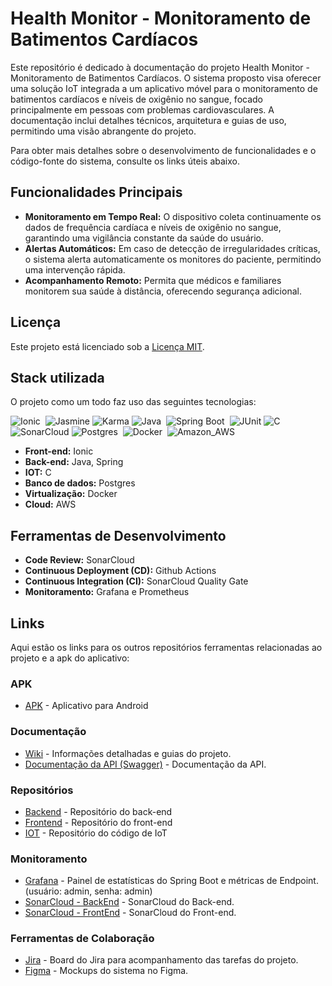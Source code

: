 # Health Monitor - Monitoramento de Batimentos Cardíacos
Este repositório é dedicado à documentação do projeto Health Monitor - Monitoramento de Batimentos Cardíacos. O sistema proposto visa oferecer uma solução IoT integrada a um aplicativo móvel para o monitoramento de batimentos cardíacos e níveis de oxigênio no sangue, focado principalmente em pessoas com problemas cardiovasculares. A documentação inclui detalhes técnicos, arquitetura e guias de uso, permitindo uma visão abrangente do projeto.

Para obter mais detalhes sobre o desenvolvimento de funcionalidades e o código-fonte do sistema, consulte os links úteis abaixo.

## Funcionalidades Principais
* **Monitoramento em Tempo Real:** O dispositivo coleta continuamente os dados de frequência cardíaca e níveis de oxigênio no sangue, garantindo uma vigilância constante da saúde do usuário.
* **Alertas Automáticos:** Em caso de detecção de irregularidades críticas, o sistema alerta automaticamente os monitores do paciente, permitindo uma intervenção rápida.
* **Acompanhamento Remoto:** Permita que médicos e familiares monitorem sua saúde à distância, oferecendo segurança adicional.

## Licença
Este projeto está licenciado sob a [Licença MIT](LICENSE).

## Stack utilizada
O projeto como um todo faz uso das seguintes tecnologias:

![Ionic](https://img.shields.io/badge/Ionic-3880FF?style=for-the-badge&logo=ionic&logoColor=white)&nbsp;
![Jasmine](https://img.shields.io/badge/jasmine-%238A4182?style=for-the-badge&logo=jasmine)
![Karma](https://img.shields.io/badge/Karma-%23027E6F?style=for-the-badge)
![Java](https://img.shields.io/badge/Java-ED8B00?style=for-the-badge&logo=java&logoColor=white)&nbsp;
![Spring Boot](https://img.shields.io/badge/Spring-6DB33F?style=for-the-badge&logo=spring&logoColor=white)&nbsp;
![JUnit](https://img.shields.io/badge/junit5-%2325A162?style=for-the-badge&logo=junit5&logoColor=%23FFFFFF)
![C](https://img.shields.io/badge/C-00599C?style=for-the-badge&logo=c&logoColor=white)&nbsp;
![SonarCloud](https://img.shields.io/badge/sonarcloud-%234E9BCD?style=for-the-badge&logo=sonarcloud)
![Postgres](https://img.shields.io/badge/PostgreSQL-316192?style=for-the-badge&logo=postgresql&logoColor=white)&nbsp;
![Docker](https://img.shields.io/badge/docker-%230db7ed.svg?style=for-the-badge&logo=docker&logoColor=white)&nbsp;
![Amazon_AWS](https://img.shields.io/badge/Amazon_AWS-232F3E?style=for-the-badge&logo=amazon-aws&logoColor=white)&nbsp;

* **Front-end:** Ionic
* **Back-end:** Java, Spring
* **IOT:** C
* **Banco de dados:** Postgres
* **Virtualização:** Docker
* **Cloud:** AWS

## Ferramentas de Desenvolvimento
- **Code Review:** SonarCloud
- **Continuous Deployment (CD):** Github Actions
- **Continuous Integration (CI):** SonarCloud Quality Gate
- **Monitoramento:** Grafana e Prometheus

## Links
Aqui estão os links para os outros repositórios ferramentas relacionadas ao projeto e a apk do aplicativo:

### APK
- [APK](https://drive.google.com/drive/u/1/folders/18BauIdDIypA8bfIgAjnFnEx9DDYZj5NU) - Aplicativo para Android

### Documentação
- [Wiki](https://github.com/Gabriel7fs/health-monitor/wiki) - Informações detalhadas e guias do projeto.
- [Documentação da API (Swagger)](http://3.145.228.49/api/swagger-ui/index.html) - Documentação da API.

### Repositórios
- [Backend](https://github.com/Gabriel7fs/back-health-monitor) - Repositório do back-end
- [Frontend](https://github.com/Gabriel7fs/frontend-health-monitor) - Repositório do front-end
- [IOT](https://github.com/Gabriel7fs/health-monitor-iot) - Repositório do código de IoT

### Monitoramento
- [Grafana](http://3.147.185.56:3000/d/OS7-NUiGz/spring-boot-statistics-and-endpoint-metrics?orgId=1&refresh=5s) - Painel de estatísticas do Spring Boot e métricas de Endpoint. (usuário: admin, senha: admin)
- [SonarCloud - BackEnd](https://sonarcloud.io/summary/new_code?id=Gabriel7fs_back-health-monitor) - SonarCloud do Back-end.
- [SonarCloud - FrontEnd](https://sonarcloud.io/project/overview?id=Gabriel7fs_frontend-health-monitor) - SonarCloud do Front-end.

### Ferramentas de Colaboração

- [Jira](https://wordswap.atlassian.net/jira/software/projects/SCRUM/boards/1) - Board do Jira para acompanhamento das tarefas do projeto.
- [Figma](https://www.figma.com/proto/SRugCUC42ZkaDxU8i3bWDz/Health-Monitor?node-id=0-1&t=SfVAw0eg87TpCmve-1) - Mockups do sistema no Figma.
